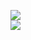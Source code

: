 [![](https://img.shields.io/badge/Made%20With-Github%20Spray-lightgrey.svg?style=for-the-badge&logo=github)](https://github.com/Annihil/github-spray#7278)  
[![](https://i.imgur.com/2DrTn0Z.gif)](https://github.com/Annihil/github-spray)